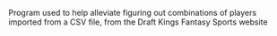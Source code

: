 Program used to help alleviate figuring out combinations of players imported from a CSV file,
from the Draft Kings Fantasy Sports website
